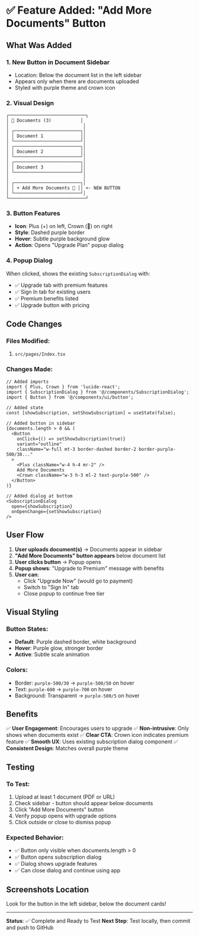 # ✅ Feature Added: "Add More Documents" Button

## What Was Added

### 1. **New Button in Document Sidebar**
- Location: Below the document list in the left sidebar
- Appears only when there are documents uploaded
- Styled with purple theme and crown icon

### 2. **Visual Design**
```
┌─────────────────────────────┐
│ 📁 Documents (3)           │
│                            │
│ ┌─────────────────────────┐│
│ │ Document 1              ││
│ └─────────────────────────┘│
│ ┌─────────────────────────┐│
│ │ Document 2              ││
│ └─────────────────────────┘│
│ ┌─────────────────────────┐│
│ │ Document 3              ││
│ └─────────────────────────┘│
│                            │
│ ┌─────────────────────────┐│
│ │ + Add More Documents 👑 ││ <- NEW BUTTON
│ └─────────────────────────┘│
└─────────────────────────────┘
```

### 3. **Button Features**
- **Icon**: Plus (+) on left, Crown (👑) on right
- **Style**: Dashed purple border
- **Hover**: Subtle purple background glow
- **Action**: Opens "Upgrade Plan" popup dialog

### 4. **Popup Dialog**
When clicked, shows the existing `SubscriptionDialog` with:
- ✅ Upgrade tab with premium features
- ✅ Sign In tab for existing users
- ✅ Premium benefits listed
- ✅ Upgrade button with pricing

## Code Changes

### Files Modified:
1. `src/pages/Index.tsx`

### Changes Made:
```tsx
// Added imports
import { Plus, Crown } from 'lucide-react';
import { SubscriptionDialog } from '@/components/SubscriptionDialog';
import { Button } from '@/components/ui/button';

// Added state
const [showSubscription, setShowSubscription] = useState(false);

// Added button in sidebar
{documents.length > 0 && (
  <Button
    onClick={() => setShowSubscription(true)}
    variant="outline"
    className="w-full mt-3 border-dashed border-2 border-purple-500/30..."
  >
    <Plus className="w-4 h-4 mr-2" />
    Add More Documents
    <Crown className="w-3 h-3 ml-2 text-purple-500" />
  </Button>
)}

// Added dialog at bottom
<SubscriptionDialog 
  open={showSubscription} 
  onOpenChange={setShowSubscription} 
/>
```

## User Flow

1. **User uploads document(s)** → Documents appear in sidebar
2. **"Add More Documents" button appears** below document list
3. **User clicks button** → Popup opens
4. **Popup shows**: "Upgrade to Premium" message with benefits
5. **User can**:
   - Click "Upgrade Now" (would go to payment)
   - Switch to "Sign In" tab
   - Close popup to continue free tier

## Visual Styling

### Button States:
- **Default**: Purple dashed border, white background
- **Hover**: Purple glow, stronger border
- **Active**: Subtle scale animation

### Colors:
- Border: `purple-500/30` → `purple-500/50` on hover
- Text: `purple-600` → `purple-700` on hover
- Background: Transparent → `purple-500/5` on hover

## Benefits

✅ **User Engagement**: Encourages users to upgrade
✅ **Non-intrusive**: Only shows when documents exist
✅ **Clear CTA**: Crown icon indicates premium feature
✅ **Smooth UX**: Uses existing subscription dialog component
✅ **Consistent Design**: Matches overall purple theme

## Testing

### To Test:
1. Upload at least 1 document (PDF or URL)
2. Check sidebar - button should appear below documents
3. Click "Add More Documents" button
4. Verify popup opens with upgrade options
5. Click outside or close to dismiss popup

### Expected Behavior:
- ✅ Button only visible when documents.length > 0
- ✅ Button opens subscription dialog
- ✅ Dialog shows upgrade features
- ✅ Can close dialog and continue using app

## Screenshots Location
Look for the button in the left sidebar, below the document cards!

---

**Status**: ✅ Complete and Ready to Test
**Next Step**: Test locally, then commit and push to GitHub
